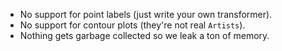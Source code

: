 - No support for point labels (just write your own transformer).
- No support for contour plots (they're not real `Artists`).
- Nothing gets garbage collected so we leak a ton of memory.
